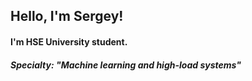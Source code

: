 ## Hello, I'm Sergey!

#### I'm HSE University student.
##### Specialty: "Machine learning and high-load systems"
